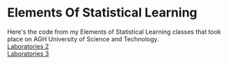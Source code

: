 # Elements Of Statistical Learning
Here's the code from my Elements of Statistical Learning classes that took place on AGH University of Science and Technology.  
<a href="https://github.com/LucasJezap/ElementsOfStatisticalLearning/lab2.ipynb"> Laboratories 2  
<a href="https://github.com/LucasJezap/ElementsOfStatisticalLearning/lab3.ipynb"> Laboratories 3   
